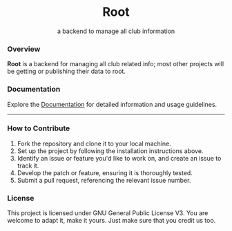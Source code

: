 <div align="center">
  <h1>Root</h1>
  <p>a backend to manage all club information</p>
</div>

### Overview
**Root** is a backend for managing all club related info; most other projects will be getting or publishing their data to root.

### Documentation

Explore the [Documentation](/docs/docs.md) for detailed information and usage guidelines.

---

### How to Contribute

1. Fork the repository and clone it to your local machine.
2. Set up the project by following the installation instructions above.
3. Identify an issue or feature you'd like to work on, and create an issue to track it.
4. Develop the patch or feature, ensuring it is thoroughly tested.
5. Submit a pull request, referencing the relevant issue number.

### License
This project is licensed under GNU General Public License V3. You are welcome to adapt it, make it yours. Just make sure that you credit us too.

